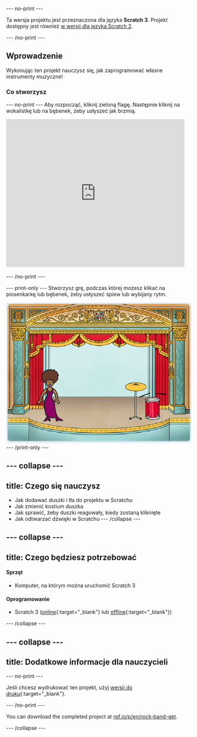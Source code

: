 \--- no-print \---

Ta wersja projektu jest przeznaczona dla języka **Scratch 3**. Projekt dostępny jest również [w wersji dla języka Scratch 2](https://projects.raspberrypi.org/en/projects/rock-band-scratch2).

\--- /no-print \---

## Wprowadzenie

Wykonując ten projekt nauczysz się, jak zaprogramować własne instrumenty muzyczne!

### Co stworzysz

\--- no-print \--- Aby rozpocząć, kliknij zieloną flagę. Następnie kliknij na wokalistkę lub na bębenek, żeby usłyszeć jak brzmią.

<div class="scratch-preview">
  <iframe allowtransparency="true" width="485" height="402" src="https://scratch.mit.edu/projects/embed/276872220/?autostart=false" frameborder="0" scrolling="no"></iframe>
</div>

\--- /no-print \---

\--- print-only \--- Stworzysz grę, podczas której możesz klikać na piosenkarkę lub bębenek, żeby usłyszeć śpiew lub wybijany rytm.

![game screenshot](images/demo.png) \--- /print-only \---

## \--- collapse \---

## title: Czego się nauczysz

+ Jak dodawać duszki i tła do projektu w Scratchu
+ Jak zmienić kostium duszka
+ Jak sprawić, żeby duszki reagowały, kiedy zostaną kliknięte
+ Jak odtwarzać dźwięki w Scratchu \--- /collapse \---

## \--- collapse \---

## title: Czego będziesz potrzebować

#### Sprzęt

+ Komputer, na którym można uruchomić Scratch 3

#### Oprogramowanie

+ Scratch 3 ([online](http://rpf.io/scratchon){:target="_blank"} lub [offline](http://rpf.io/scratchoff){:target="_blank"})

\--- /collapse \---

## \--- collapse \---

## title: Dodatkowe informacje dla nauczycieli

\--- no-print \---

Jeśli chcesz wydrukować ten projekt, użyj [wersji do druku](https://projects.raspberrypi.org/en/projects/rock-band/print){:target="_blank"}.

\--- /no-print \---

You can download the completed project at [rpf.io/p/en/rock-band-get](http://rpf.io/p/en/rock-band-get).

\--- /collapse \---